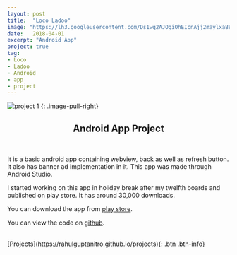```yaml
---
layout: post
title:  "Loco Ladoo"
image: "https://lh3.googleusercontent.com/Ds1wq2AJOgiOhEIcnAjj2maylxaBB0hRlx7PHOa512ZYFpmKTxESkIBTQ2r4exyG5Q=s180-rw"
date:   2018-04-01
excerpt: "Android App"
project: true
tag:
- Loco
- Ladoo
- Android
- app
- project
---
```


![project 1](https://github.com/RahulGuptaNitro/rahulguptanitro.github.io/blob/master/locoladoo.png?raw=true)
{: .image-pull-right}

<center><h2>Android App Project</h2></center>

<br/>

It is a basic android app containing webview, back as well as refresh button. It also has banner ad implementation in it. This app was made through Android Studio.

I started working on this app in holiday break after my twelfth boards and published on play store. It has around 30,000 downloads.

You can download the app from [play store](https://play.google.com/store/apps/details?id=com.antitech.locoladoo).

You can view the code on [github](https://github.com/RahulGuptaNitro/LOCO-Ladoo). 

<br/>
[Projects](https://rahulguptanitro.github.io/projects){: .btn .btn-info}
